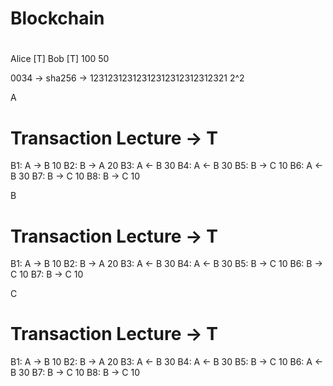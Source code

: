 # Blockchain
#
#

Alice [T]  Bob [T]
100     50

0034 -> sha256 -> 12312312312312312312312312321
2^2

A
# Transaction Lecture -> T
B1: A -> B 10
B2: B -> A 20
B3: A <- B 30
B4: A <- B 30
B5: B -> C 10
B6: A <- B 30
B7: B -> C 10
B8: B -> C 10

B
# Transaction Lecture -> T
B1: A -> B 10
B2: B -> A 20
B3: A <- B 30
B4: A <- B 30
B5: B -> C 10
B6: B -> C 10
B7: B -> C 10

C
# Transaction Lecture -> T
B1: A -> B 10
B2: B -> A 20
B3: A <- B 30
B4: A <- B 30
B5: B -> C 10
B6: A <- B 30
B7: B -> C 10
B8: B -> C 10

